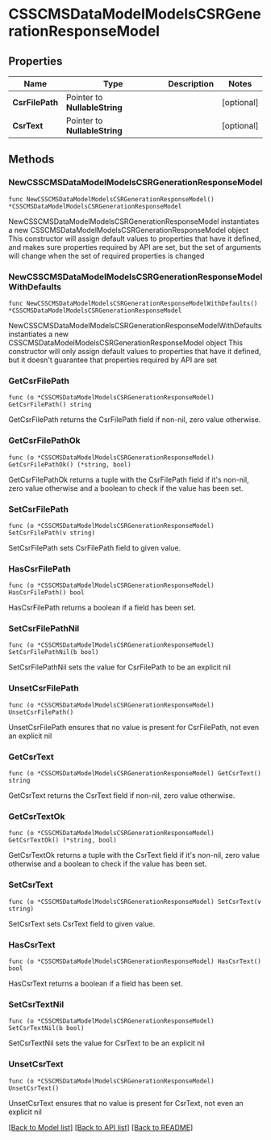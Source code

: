# CSSCMSDataModelModelsCSRGenerationResponseModel

## Properties

Name | Type | Description | Notes
------------ | ------------- | ------------- | -------------
**CsrFilePath** | Pointer to **NullableString** |  | [optional] 
**CsrText** | Pointer to **NullableString** |  | [optional] 

## Methods

### NewCSSCMSDataModelModelsCSRGenerationResponseModel

`func NewCSSCMSDataModelModelsCSRGenerationResponseModel() *CSSCMSDataModelModelsCSRGenerationResponseModel`

NewCSSCMSDataModelModelsCSRGenerationResponseModel instantiates a new CSSCMSDataModelModelsCSRGenerationResponseModel object
This constructor will assign default values to properties that have it defined,
and makes sure properties required by API are set, but the set of arguments
will change when the set of required properties is changed

### NewCSSCMSDataModelModelsCSRGenerationResponseModelWithDefaults

`func NewCSSCMSDataModelModelsCSRGenerationResponseModelWithDefaults() *CSSCMSDataModelModelsCSRGenerationResponseModel`

NewCSSCMSDataModelModelsCSRGenerationResponseModelWithDefaults instantiates a new CSSCMSDataModelModelsCSRGenerationResponseModel object
This constructor will only assign default values to properties that have it defined,
but it doesn't guarantee that properties required by API are set

### GetCsrFilePath

`func (o *CSSCMSDataModelModelsCSRGenerationResponseModel) GetCsrFilePath() string`

GetCsrFilePath returns the CsrFilePath field if non-nil, zero value otherwise.

### GetCsrFilePathOk

`func (o *CSSCMSDataModelModelsCSRGenerationResponseModel) GetCsrFilePathOk() (*string, bool)`

GetCsrFilePathOk returns a tuple with the CsrFilePath field if it's non-nil, zero value otherwise
and a boolean to check if the value has been set.

### SetCsrFilePath

`func (o *CSSCMSDataModelModelsCSRGenerationResponseModel) SetCsrFilePath(v string)`

SetCsrFilePath sets CsrFilePath field to given value.

### HasCsrFilePath

`func (o *CSSCMSDataModelModelsCSRGenerationResponseModel) HasCsrFilePath() bool`

HasCsrFilePath returns a boolean if a field has been set.

### SetCsrFilePathNil

`func (o *CSSCMSDataModelModelsCSRGenerationResponseModel) SetCsrFilePathNil(b bool)`

 SetCsrFilePathNil sets the value for CsrFilePath to be an explicit nil

### UnsetCsrFilePath
`func (o *CSSCMSDataModelModelsCSRGenerationResponseModel) UnsetCsrFilePath()`

UnsetCsrFilePath ensures that no value is present for CsrFilePath, not even an explicit nil
### GetCsrText

`func (o *CSSCMSDataModelModelsCSRGenerationResponseModel) GetCsrText() string`

GetCsrText returns the CsrText field if non-nil, zero value otherwise.

### GetCsrTextOk

`func (o *CSSCMSDataModelModelsCSRGenerationResponseModel) GetCsrTextOk() (*string, bool)`

GetCsrTextOk returns a tuple with the CsrText field if it's non-nil, zero value otherwise
and a boolean to check if the value has been set.

### SetCsrText

`func (o *CSSCMSDataModelModelsCSRGenerationResponseModel) SetCsrText(v string)`

SetCsrText sets CsrText field to given value.

### HasCsrText

`func (o *CSSCMSDataModelModelsCSRGenerationResponseModel) HasCsrText() bool`

HasCsrText returns a boolean if a field has been set.

### SetCsrTextNil

`func (o *CSSCMSDataModelModelsCSRGenerationResponseModel) SetCsrTextNil(b bool)`

 SetCsrTextNil sets the value for CsrText to be an explicit nil

### UnsetCsrText
`func (o *CSSCMSDataModelModelsCSRGenerationResponseModel) UnsetCsrText()`

UnsetCsrText ensures that no value is present for CsrText, not even an explicit nil

[[Back to Model list]](../README.md#documentation-for-models) [[Back to API list]](../README.md#documentation-for-api-endpoints) [[Back to README]](../README.md)


